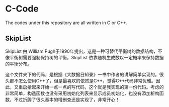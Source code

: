 # C-Code
The codes under this repository are all written in C or C++.
## SkipList
SkipList 由 William Pugh于1990年提出，这是一种可替代平衡树的数据结构，不像平衡树需要强制保持树的平衡，SkipList 依靠随机生成数以一定概率来保持数据的平衡分布。

这个文件夹下的代码，是根据《大数据日知录》一书中作者的讲解简单实现的。很久都不怎么使用C++了，但是最喜欢的依然是C++，觉得C++代码非常优雅。因此，又重启拾起来开始一点一点的写代码，这个就是我实现的第一份代码。考虑的非常简单，构造函数也没有采用初始化列表来显示成员初始化，也没有添加析构函数，不过折腾了很久基本的增删查还是实现了，非常开心！